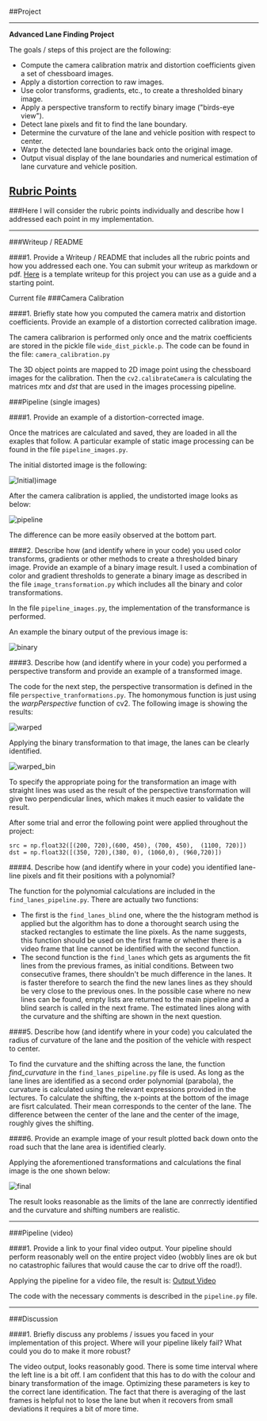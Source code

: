 ##Project 


---

**Advanced Lane Finding Project**

The goals / steps of this project are the following:

* Compute the camera calibration matrix and distortion coefficients given a set of chessboard images.
* Apply a distortion correction to raw images.
* Use color transforms, gradients, etc., to create a thresholded binary image.
* Apply a perspective transform to rectify binary image ("birds-eye view").
* Detect lane pixels and fit to find the lane boundary.
* Determine the curvature of the lane and vehicle position with respect to center.
* Warp the detected lane boundaries back onto the original image.
* Output visual display of the lane boundaries and numerical estimation of lane curvature and vehicle position.

## [Rubric Points](https://review.udacity.com/#!/rubrics/571/view) 
###Here I will consider the rubric points individually and describe how I addressed each point in my implementation.  

---
###Writeup / README

####1. Provide a Writeup / README that includes all the rubric points and how you addressed each one.  You can submit your writeup as markdown or pdf.  [Here](https://github.com/udacity/CarND-Advanced-Lane-Lines/blob/master/writeup_template.md) is a template writeup for this project you can use as a guide and a starting point.  

Current file
###Camera Calibration

####1. Briefly state how you computed the camera matrix and distortion coefficients. Provide an example of a distortion corrected calibration image.

The camera calibrarion is performed only once and the matrix coefficients are stored in the pickle file `wide_dist_pickle.p`. The code can be found in the file: `camera_calibration.py`

The 3D object points are mapped to 2D image point using the chessboard images for the calibration. Then the `cv2.calibrateCamera` is calculating the matrices  *mtx* and *dst* that are used in the images processing pipeline. 


###Pipeline (single images)

####1. Provide an example of a distortion-corrected image.

Once the matrices are calculated and saved, they are loaded in all the exaples that follow. A particular example of static image processing can be found in the file `pipeline_images.py`.

The initial distorted image is the following:

![Initial)image](test4.jpg)

After the camera calibration is applied, the undistorted image looks as below:

![pipeline](test4_undist.png)

The difference can be more easily observed at the bottom part.

####2. Describe how (and identify where in your code) you used color transforms, gradients or other methods to create a thresholded binary image.  Provide an example of a binary image result.
I used a combination of color and gradient thresholds to generate a binary image as described in the file `image_transformation.py` which includes all the binary and color transformations. 

In the file `pipeline_images.py`, the implementation of the transformance is performed. 

An example the binary output of the previous image is:

![binary](test4_binary.png)

####3. Describe how (and identify where in your code) you performed a perspective transform and provide an example of a transformed image.

The code for the next step, the perspective transormation is defined in the file `perspective_tranformations.py`. The homonymous function is just using the *warpPerspective* function of cv2. The following image is showing the results:

![warped](test4_warped.png)

Applying the binary transformation to that image, the lanes can be clearly identified. 

![warped_bin](test4_warped_binary.png)


To specify the appropriate poing for the transformation an image with straight lines was used as the result of the perspective transformation will give two perpendicular lines, which makes it much easier to validate the result. 

After some trial and error the following point were applied throughout the project:

```
src = np.float32([(200, 720),(600, 450), (700, 450),  (1100, 720)])
dst = np.float32([(350, 720),(380, 0), (1060,0), (960,720)])

```

####4. Describe how (and identify where in your code) you identified lane-line pixels and fit their positions with a polynomial?

The function for the polynomial calculations are included in the `find_lanes_pipeline.py`. There are actually two functions: 
- The first is the `find_lanes_blind` one, where the the histogram method is applied but the algorithm has to done a thorought search using the stacked rectangles to estimate the line pixels. As the name suggests, this function should be used on the first frame or whether there is a video frame that line cannot be identified with the second function.
- The second function is the `find_lanes` which gets as arguments the fit lines from the previous frames, as initial conditions. Between two consecutive frames, there shouldn't be much difference in the lanes. It is faster therefore to search the find the new lanes lines as they should be very close to the previous ones. In the possible case where no new lines can be found, empty lists are returned to the main pipeline and a blind search is called in the next frame. 
The estimated lines along with the curvature and the shifting are shown in the next question. 


####5. Describe how (and identify where in your code) you calculated the radius of curvature of the lane and the position of the vehicle with respect to center.

To find the curvature and the shifting across the lane, the function *find_curvature* in the `find_lanes_pipeline.py` file is used. As long as the lane lines are identified as a second order polynomial (parabola), the curvature is calculated using the relevant expressions provided in the lectures. 
To calculate the shifting, the x-points at the bottom of the image are fisrt calculated. Their mean corresponds to the center of the lane. The difference between the center of the lane and the center of the image, roughly gives the shifting.


####6. Provide an example image of your result plotted back down onto the road such that the lane area is identified clearly.

Applying the aforementioned transformations and calculations the final image is the one shown below:

![final](test4_final.png)


The result looks reasonable as the limits of the lane are conrrectly identified and the curvature and shifting numbers are realistic. 

---

###Pipeline (video)

####1. Provide a link to your final video output.  Your pipeline should perform reasonably well on the entire project video (wobbly lines are ok but no catastrophic failures that would cause the car to drive off the road!).

Applying the pipeline for a video file, the result is: [Output Video](./video_lane.mp4)

The code with the necessary comments is described in the `pipeline.py` file.

---

###Discussion

####1. Briefly discuss any problems / issues you faced in your implementation of this project.  Where will your pipeline likely fail?  What could you do to make it more robust?

The video output, looks reasonably good. There is some time interval where the left line is a bit off. I am confident that this has to do with the colour and binary transformation of the image. Optimizing these parameters is key to the correct lane identification. The fact that there is averaging of the last frames is helpful not to lose the lane but when it recovers from small deviations it requires a bit of more time. 